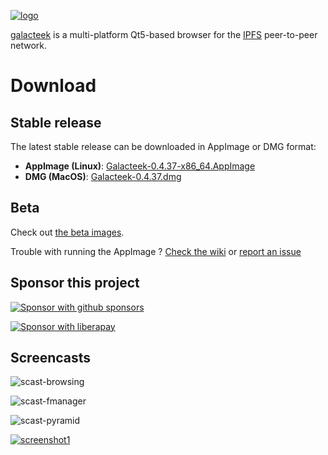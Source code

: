 
[![logo](https://raw.githubusercontent.com/pinnaculum/galacteek/master/share/icons/galacteek-incandescent-128.png)](https://github.com/pinnaculum/galacteek)

[galacteek](https://github.com/pinnaculum/galacteek) is a multi-platform
Qt5-based browser for the [IPFS](https://ipfs.io) peer-to-peer network.

# Download

## Stable release

The latest stable release can be downloaded in AppImage or DMG format:

- **AppImage (Linux)**: [Galacteek-0.4.37-x86_64.AppImage](https://github.com/pinnaculum/galacteek/releases/download/v0.4.37/Galacteek-0.4.37-x86_64.AppImage)
- **DMG (MacOS)**: [Galacteek-0.4.37.dmg](https://github.com/pinnaculum/galacteek/releases/download/v0.4.37/Galacteek-0.4.37.dmg)

## Beta

Check out [the beta images](https://github.com/pinnaculum/galacteek#beta).

Trouble with running the AppImage ? [Check the wiki](https://github.com/pinnaculum/galacteek/wiki/AppImage#troubleshooting) or [report an issue](https://github.com/pinnaculum/galacteek/issues/new?assignees=&labels=appimage&template=appimage-issue.md&title=Cannot+run+the+AppImage)

## Sponsor this project

[![Sponsor with github sponsors](https://raw.githubusercontent.com/pinnaculum/galacteek/master/share/icons/github-mark.png)](https://github.com/sponsors/pinnaculum)

[![Sponsor with liberapay](https://raw.githubusercontent.com/pinnaculum/galacteek/master/share/icons/liberapay.png)](https://liberapay.com/galacteek/donate)

## Screencasts

![scast-browsing](https://raw.githubusercontent.com/pinnaculum/galacteek/master/share/screencasts/browsing-ipfsio.gif)

![scast-fmanager](https://raw.githubusercontent.com/pinnaculum/galacteek/master/share/screencasts/filemanager-dirimport.gif)

![scast-pyramid](https://raw.githubusercontent.com/pinnaculum/galacteek/master/share/screencasts/pyramid-drop1.gif)

[![screenshot1](https://raw.githubusercontent.com/pinnaculum/galacteek/master/screenshots/browse-wikipedia-small.png)](https://raw.githubusercontent.com/pinnaculum/galacteek/master/screenshots/browse-wikipedia.png)
